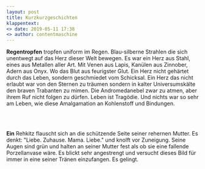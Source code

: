 ```yaml
---
layout: post
title: Kurzkurzgeschichten 
klappentext:
<> date: 2019-05-11 17:38
<> author: contentmaschine
---
```


<b>Regentropfen</b>
tropfen uniform im Regen. Blau-silberne Strahlen die sich unentwegt auf das Herz dieser Welt bewegen. Es war ein Herz aus Stahl, eines aus Metallen aller Art. Mit Venen aus Lapis, Kanülen aus Zinnober, Adern aus Onyx. Wo das Blut aus feurigster Glut. Ein Herz nicht gehärtet durch das Leben, sondern geschmiedet vom Schicksal. Ein Herz das nicht erlaubt war von den Sternen zu träumen sondern in kalter Universumskälte den braven Trabanten zu mimen. Die Andromedanebel zwar zu atmen, aber ihrem Ruf nicht folgen zu dürfen. Leben ist Tragödie. Und nichts war so sehr am Leben, wie diese Amalgamation an Kohlenstoff und Bindungen.

<br><br>

<b>Ein</b>
Rehkitz flauscht sich an die schützende Seite seiner rehernen Mutter. Es denkt: "Liebe. Zuhause. Mama. Liebe." und knolft vor Zuneigung. Seine Augen sind grün und halten an seiner Mutter fest als ob sie eine fallende Porzellanvase wäre. Es blickt sehr angestrengt und versucht dieses Bild für immer in eine seiner Tränen einzufangen. Es gelingt.
